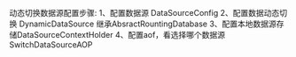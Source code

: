 动态切换数据源配置步骤:
                                      1、配置数据源 DataSourceConfig 
                                      2、配置数据动态切换 DynamicDataSource  继承AbsractRountingDatabase
                                      3、配置本地数据源存储DataSourceContextHolder
                                      4、配置aof，看选择哪个数据源   SwitchDataSourceAOP